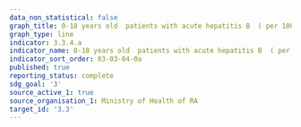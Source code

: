 ```yaml
---
data_non_statistical: false
graph_title: 0-18 years old  patients with acute hepatitis B  ( per 100,000 population)
graph_type: line
indicator: 3.3.4.a
indicator_name: 0-18 years old  patients with acute hepatitis B  ( per 100,000 population)
indicator_sort_order: 03-03-04-0a
published: true
reporting_status: complete
sdg_goal: '3'
source_active_1: true
source_organisation_1: Ministry of Health of RA
target_id: '3.3'
---
```

